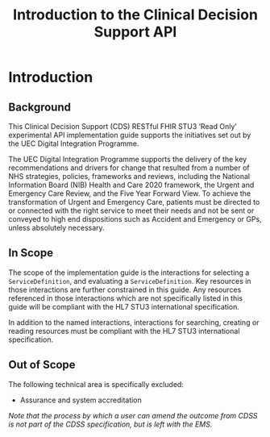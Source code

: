 ﻿---
title: Introduction to the Clinical Decision Support API
keywords: homepage
tags: [overview]
sidebar: overview_sidebar
permalink: index.html
toc: false
summary: A brief introduction to the Clinical Decision Support API Implementation Guide
---

# Introduction #

## Background ##

This Clinical Decision Support (CDS) RESTful FHIR STU3 ‘Read Only’ experimental API implementation guide supports the initiatives set out by the UEC Digital Integration Programme.

The UEC Digital Integration Programme supports the delivery of the key recommendations and drivers for change that resulted from a number of NHS strategies, policies, frameworks and reviews, including the National Information Board (NIB) Health and Care 2020 framework, 
the Urgent and Emergency Care Review, and the Five Year Forward View. To achieve the transformation of Urgent and Emergency Care, patients must be directed to or connected with the right service to meet their needs and not be sent or conveyed to high end dispositions 
such as Accident and Emergency or GPs, unless absolutely necessary.  

## In Scope ##
The scope of the implementation guide is the interactions for selecting a `ServiceDefinition`, and evaluating a `ServiceDefinition`. Key resources in those interactions are further constrained in this guide. Any resources referenced in those interactions which are not specifically listed in this guide will be compliant with the HL7 STU3 international specification.

In addition to the named interactions, interactions for searching, creating or reading resources must be compliant with the HL7 STU3 international specification.

## Out of Scope ##
The following technical area is specifically excluded:
* Assurance and system accreditation

*Note that the process by which a user can amend the outcome from CDSS is not part of the CDSS specification, but is left with the EMS.*

